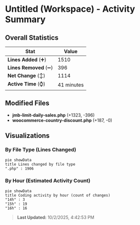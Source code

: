 # Untitled (Workspace) - Activity Summary 

## Overall Statistics

| Stat                   | Value                                                             |
| ---------------------- | ----------------------------------------------------------------- |
| **Lines Added** (➕)   | 1510                                          |
| **Lines Removed** (➖) | 396                                        |
| **Net Change** (↕)    | 1114                |
| **Active Time** (⌚)   | 41 minutes |


## Modified Files
- **jmb-limit-daily-sales.php** (+1323, -396)
- **woocommerce-country-discount.php** (+187, -0)

## Visualizations

### By File Type (Lines Changed)

```mermaid
pie showData
title Lines changed by file type
".php" : 1906
```

### By Hour (Estimated Activity Count)

```mermaid
pie showData
title Coding activity by hour (count of changes)
"14h" : 3
"15h" : 19
"16h" : 16
```


> **Last Updated:** 10/2/2025, 4:42:53 PM